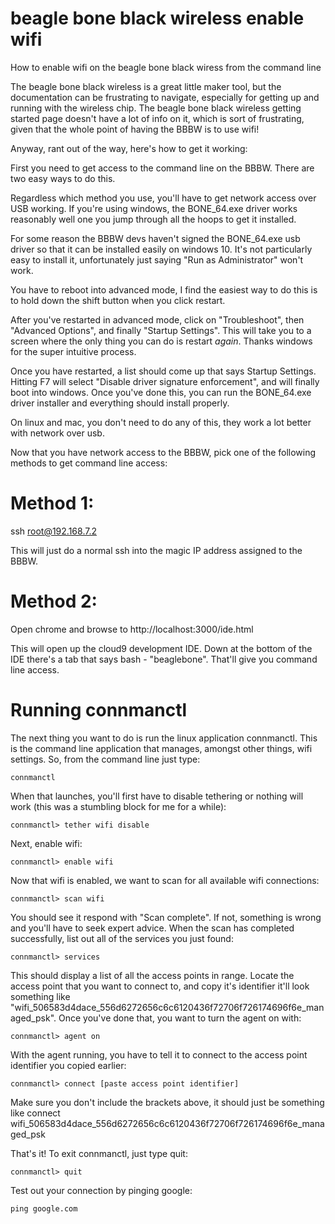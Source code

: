 # beagle bone black wireless enable wifi
How to enable wifi on the beagle bone black wiress  from the command line

The beagle bone black wireless is a great little maker tool, but the documentation can be frustrating to navigate, especially for getting up and running with the wireless chip. The beagle bone black wireless getting started page doesn't have a lot of info on it, which is sort of frustrating, given that the whole point of having the BBBW is to use wifi!

Anyway, rant out of the way, here's how to get it working:

First you need to get access to the command line on the BBBW. There are two easy ways to do this.

Regardless which method you use, you'll have to get network access over USB working. If you're using windows, the BONE_64.exe driver works reasonably well one you jump through all the hoops to get it installed.

For some reason the BBBW devs haven't signed the BONE_64.exe usb driver so that it can be installed easily on windows 10. It's not particularly easy to install it, unfortunately just saying "Run as Administrator" won't work.

You have to reboot into advanced mode, I find the easiest way to do this is to hold down the shift button when you click restart.

After you've restarted in advanced mode, click on "Troubleshoot", then "Advanced Options", and finally "Startup Settings". This will take you to a screen where the only thing you can do is restart *again*. Thanks windows for the super intuitive process.

Once you have restarted, a list should come up that says Startup Settings. Hitting F7 will select "Disable driver signature enforcement", and will finally boot into windows. Once you've done this, you can run the BONE_64.exe driver installer and everything should install properly.

On linux and mac, you don't need to do any of this, they work a lot better with network over usb.

Now that you have network access to the BBBW, pick one of the following methods to get command line access:

# Method 1:

ssh root@192.168.7.2

This will just do a normal ssh into the magic IP address assigned to the BBBW.

# Method 2:

Open chrome and browse to http://localhost:3000/ide.html

This will open up the cloud9 development IDE. Down at the bottom of the IDE there's a tab that says bash - "beaglebone". That'll give you command line access.

# Running connmanctl

The next thing you want to do is run the linux application connmanctl. This is the command line application that manages, amongst other things, wifi settings. So, from the command line just type:

`connmanctl`

When that launches, you'll first have to disable tethering or nothing will work (this was a stumbling block for me for a while):

`connmanctl> tether wifi disable`

Next, enable wifi:

`connmanctl> enable wifi`

Now that wifi is enabled, we want to scan for all available wifi connections:

`connmanctl> scan wifi`

You should see it respond with "Scan complete". If not, something is wrong and you'll have to seek expert advice. When the scan has completed successfully, list out all of the services you just found:

`connmanctl> services`

This should display a list of all the access points in range. Locate the access point that you want to connect to, and copy it's identifier it'll look something like "wifi_506583d4dace_556d6272656c6c6120436f72706f726174696f6e_managed_psk". Once you've done that, you want to turn the agent on with:

`connmanctl> agent on`

With the agent running, you have to tell it to connect to the access point identifier you copied earlier:

`connmanctl> connect [paste access point identifier]`

Make sure you don't include the brackets above, it should just be something like connect wifi_506583d4dace_556d6272656c6c6120436f72706f726174696f6e_managed_psk 

That's it! To exit connmanctl, just type quit: 

`connmanctl> quit`

Test out your connection by pinging google:

`ping google.com`


